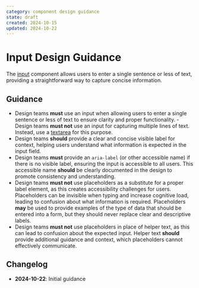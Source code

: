 ```yaml
---
category: component design guidance
state: draft
created: 2024-10-15
updated: 2024-10-22
---
```


# Input Design Guidance

The [input](https://clarity.design/documentation/input) component allows users to enter a single sentence or less of text, providing a straightforward way to capture concise information.

## Guidance

- Design teams **must** use an input when allowing users to enter a single sentence or less of text to ensure clarity and proper functionality.
-Design teams **must not** use an input for capturing multiple lines of text. Instead, use a [textarea](https://clarity.design/documentation/textarea) for this purpose.
- Design teams **should** provide a clear and concise visible label for context, helping users understand what information is expected in the input field.
- Design teams **must** provide an `aria-label` (or other accessible name) if there is no visible label, ensuring the input is accessible to all users. This accessible name **should** be clearly documented in the design to promote consistency and understanding.
- Design teams **must not** use placeholders as a substitute for a proper label element, as this creates accessibility challenges for users. Placeholders can be invisible when typing and increase cognitive load, leading to confusion about what information is required.  Placeholders **may** be used to provide examples of the type of data that should be entered into a form, but they should never replace clear and descriptive labels.
- Design teams **must not** use placeholders in place of helper text, as this can lead to confusion about the expected input. Helper text **should** provide additional guidance and context, which placeholders cannot effectively communicate.

## Changelog

- **2024-10-22**: Initial guidance